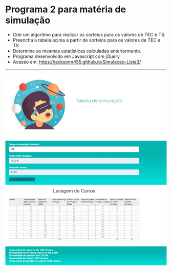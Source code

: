 Programa 2 para matéria de simulação
===============================================

- Crie um algoritmo para realizar os sorteios para os valores de TEC e TS.
- Preencha a tabela acima a partir de sorteios para os valores de TEC e TS.
- Determine as mesmas estatísticas calculadas anteriormente.
- Programa desenvolvido em Javascript com jQuery
- Acesso em: https://jacksonn455.github.io/Simulacao-Lista3/

--------------------
 ![](https://github.com/jacksonn455/Simulacao-Lista3/blob/master/imagem.png)
